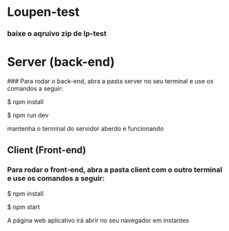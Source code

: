 # Loupen-test
### baixe o aqruivo zip de lp-test

<h1> Server (back-end)</h1>
### Para rodar o back-end, abra a pasta server no seu terminal e use os comandos a seguir:
<p>$ npm install</p>
<p>$ npm run dev </p>
<p>mantenha o terminal do servidor aberdo e funcionando</p>

## Client (Front-end)
### Para rodar o front-end, abra a pasta client com o outro terminal e use os comandos a seguir:
<p>$ npm install</p>
<p>$ npm start</p>
<p>A página web aplicativo irá abrir no seu navegador em instantes</p>
